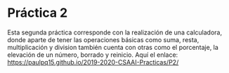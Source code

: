 # Práctica 2

Esta segunda práctica corresponde con la realización de una calculadora, donde aparte de tener las operaciones básicas como suma, resta, multiplicación y division también cuenta con otras como el porcentaje, la elevación de un número, borrado y reinicio. Aquí el enlace: https://paulpq15.github.io/2019-2020-CSAAI-Practicas/P2/
